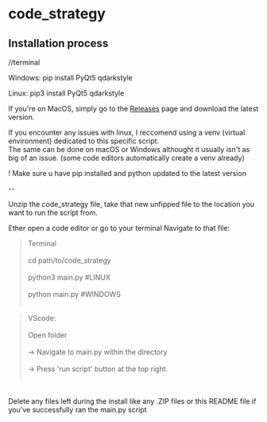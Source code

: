 # code_strategy

## Installation process

//terminal

Windows: 
pip install PyQt5 qdarkstyle

Linux:
pip3 install PyQt5 qdarkstyle

If you're on MacOS, simply go to the [Releases](https://github.com/Go-Pr0/code_strategy/releases) page and download the latest version.

If you encounter any issues with linux, I reccomend using a venv (virtual environment) dedicated to this specific script. <br>
The same can be done on macOS or Windows althought it usually isn't as big of an issue. (some code editors automatically create a venv already) <br>

! Make sure u have pip installed and python updated to the latest version

--

Unzip the code_strategy file, take that new unfipped file to the location you want to run the script from.


Ether open a code editor or go to your terminal
Navigate to that file:

>Terminal <br><br>
> cd path/to/code_strategy<br><br>
> python3 main.py #LINUX<br><br>
> python main.py #WINDOWS <br><br>

>VScode: <br><br>
>Open folder <br><br>
>-> Navigate to main.py within the directory <br><br>
>-> Press 'run script' button at the top right.<br><br>
<br>
Delete any files left during the install like any .ZIP files or this README file if you've successfully ran the main.py script
